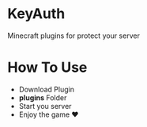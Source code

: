 # KeyAuth
Minecraft plugins for protect your server

# How To Use
* Download Plugin
* __plugins__ Folder
* Start you server
* Enjoy the game ❤
